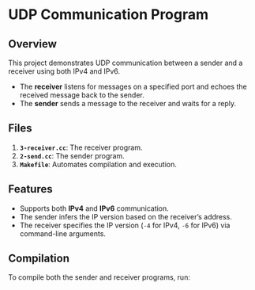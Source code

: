# **UDP Communication Program**

## **Overview**
This project demonstrates UDP communication between a sender and a receiver using both IPv4 and IPv6.

- The **receiver** listens for messages on a specified port and echoes the received message back to the sender.
- The **sender** sends a message to the receiver and waits for a reply.

## **Files**
1. **`3-receiver.cc`**: The receiver program.
2. **`2-send.cc`**: The sender program.
3. **`Makefile`**: Automates compilation and execution.

## **Features**
- Supports both **IPv4** and **IPv6** communication.
- The sender infers the IP version based on the receiver’s address.
- The receiver specifies the IP version (`-4` for IPv4, `-6` for IPv6) via command-line arguments.

## **Compilation**
To compile both the sender and receiver programs, run:
